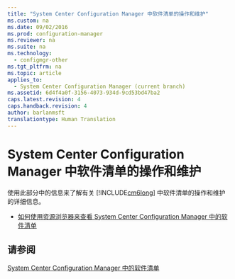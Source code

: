 ```yaml
---
title: "System Center Configuration Manager 中软件清单的操作和维护"
ms.custom: na
ms.date: 09/02/2016
ms.prod: configuration-manager
ms.reviewer: na
ms.suite: na
ms.technology: 
  - configmgr-other
ms.tgt_pltfrm: na
ms.topic: article
applies_to: 
  - System Center Configuration Manager (current branch)
ms.assetid: 6d4f4a0f-3156-4073-934d-9cd53bd47ba2
caps.latest.revision: 4
caps.handback.revision: 4
author: barlanmsft
translationtype: Human Translation
---
```

# System Center Configuration Manager 中软件清单的操作和维护
使用此部分中的信息来了解有关 [!INCLUDE[cm6long](../LocTest/includes/cm6long_md.md)] 中软件清单的操作和维护的详细信息。  
  
-   [如何使用资源浏览器来查看 System Center Configuration Manager 中的软件清单](../LocTest/How-to-use-Resource-Explorer-to-view-software-inventory-in-System-Center-Configuration-Manager.md)  
  
## 请参阅  
 [System Center Configuration Manager 中的软件清单](../LocTest/Software-inventory-in-System-Center-Configuration-Manager.md)